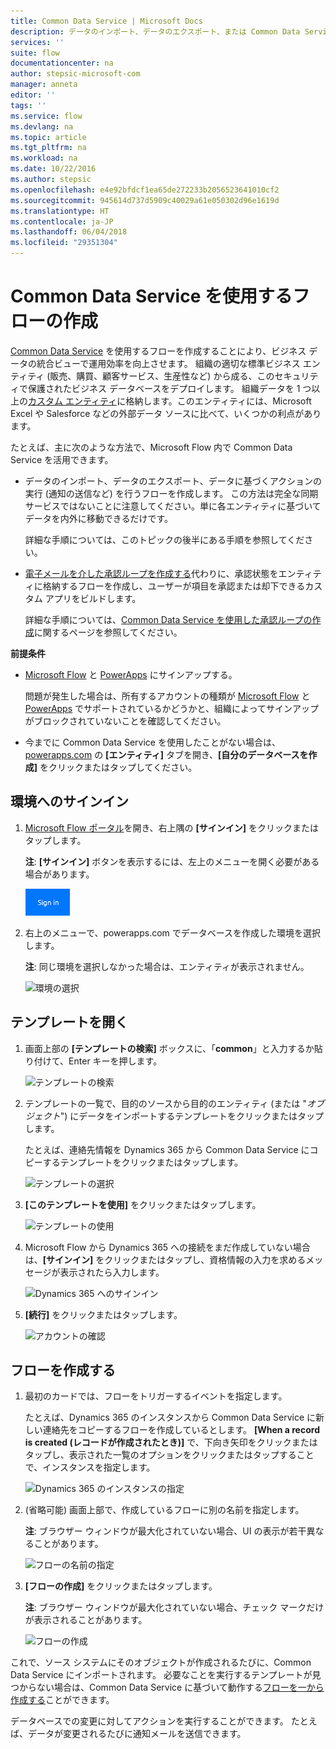 ```yaml
---
title: Common Data Service | Microsoft Docs
description: データのインポート、データのエクスポート、または Common Data Service を使用した承認を行うフローを作成します。
services: ''
suite: flow
documentationcenter: na
author: stepsic-microsoft-com
manager: anneta
editor: ''
tags: ''
ms.service: flow
ms.devlang: na
ms.topic: article
ms.tgt_pltfrm: na
ms.workload: na
ms.date: 10/22/2016
ms.author: stepsic
ms.openlocfilehash: e4e92bfdcf1ea65de272233b2056523641010cf2
ms.sourcegitcommit: 945614d737d5909c40029a61e050302d96e1619d
ms.translationtype: HT
ms.contentlocale: ja-JP
ms.lasthandoff: 06/04/2018
ms.locfileid: "29351304"
---
```

# <a name="create-a-flow-that-uses-the-common-data-service"></a>Common Data Service を使用するフローの作成
[Common Data Service](https://powerapps.microsoft.com/tutorials/data-platform-intro/) を使用するフローを作成することにより、ビジネス データの統合ビューで運用効率を向上させます。 組織の適切な標準ビジネス エンティティ (販売、購買、顧客サービス、生産性など) から成る、このセキュリティで保護されたビジネス データベースをデプロイします。 組織データを 1 つ以上の[カスタム エンティティ](https://powerapps.microsoft.com/tutorials/data-platform-create-entity/)に格納します。このエンティティには、Microsoft Excel や Salesforce などの外部データ ソースに比べて、いくつかの利点があります。

たとえば、主に次のような方法で、Microsoft Flow 内で Common Data Service を活用できます。

* データのインポート、データのエクスポート、データに基づくアクションの実行 (通知の送信など) を行うフローを作成します。 この方法は完全な同期サービスではないことに注意してください。単に各エンティティに基づいてデータを内外に移動できるだけです。
  
    詳細な手順については、このトピックの後半にある手順を参照してください。
* [電子メールを介した承認ループを作成する](wait-for-approvals.md)代わりに、承認状態をエンティティに格納するフローを作成し、ユーザーが項目を承認または却下できるカスタム アプリをビルドします。
  
    詳細な手順については、[Common Data Service を使用した承認ループの作成](common-data-model-approve.md)に関するページを参照してください。

**前提条件**

* [Microsoft Flow](https://flow.microsoft.com) と [PowerApps](https://web.powerapps.com) にサインアップする。
  
    問題が発生した場合は、所有するアカウントの種類が [Microsoft Flow](sign-up-sign-in.md) と [PowerApps](https://powerapps.microsoft.com/tutorials/signup-for-powerapps/) でサポートされているかどうかと、組織によってサインアップがブロックされていないことを確認してください。
* 今までに Common Data Service を使用したことがない場合は、[powerapps.com](https://web.powerapps.com/#/entities) の **[エンティティ]** タブを開き、**[自分のデータベースを作成]** をクリックまたはタップしてください。

## <a name="sign-in-to-your-environment"></a>環境へのサインイン
1. [Microsoft Flow ポータル](https://flow.microsoft.com)を開き、右上隅の **[サインイン]** をクリックまたはタップします。
   
    **注**: **[サインイン]** ボタンを表示するには、左上のメニューを開く必要がある場合があります。
   
    ![サインイン](./media/common-data-model-intro/signin-flow.png)
2. 右上のメニューで、powerapps.com でデータベースを作成した環境を選択します。
   
    **注**: 同じ環境を選択しなかった場合は、エンティティが表示されません。
   
    ![環境の選択](./media/common-data-model-intro/select-environment.png)

## <a name="open-a-template"></a>テンプレートを開く
1. 画面上部の **[テンプレートの検索]** ボックスに、「**common**」と入力するか貼り付けて、Enter キーを押します。
   
    ![テンプレートの検索](./media/common-data-model-intro/template-search.png)
2. テンプレートの一覧で、目的のソースから目的のエンティティ (または "*オブジェクト*") にデータをインポートするテンプレートをクリックまたはタップします。
   
    たとえば、連絡先情報を Dynamics 365 から Common Data Service にコピーするテンプレートをクリックまたはタップします。
   
    ![テンプレートの選択](./media/common-data-model-intro/choose-template.png)
3. **[このテンプレートを使用]** をクリックまたはタップします。
   
    ![テンプレートの使用](./media/common-data-model-intro/use-template.png)
4. Microsoft Flow から Dynamics 365 への接続をまだ作成していない場合は、**[サインイン]** をクリックまたはタップし、資格情報の入力を求めるメッセージが表示されたら入力します。
   
    ![Dynamics 365 へのサインイン](./media/common-data-model-intro/dynamics-signin.png)
5. **[続行]** をクリックまたはタップします。
   
    ![アカウントの確認](./media/common-data-model-intro/confirm-accounts.png)

## <a name="build-your-flow"></a>フローを作成する
1. 最初のカードでは、フローをトリガーするイベントを指定します。
   
    たとえば、Dynamics 365 のインスタンスから Common Data Service に新しい連絡先をコピーするフローを作成しているとします。 **[When a record is created (レコードが作成されたとき)]** で、下向き矢印をクリックまたはタップし、表示された一覧のオプションをクリックまたはタップすることで、インスタンスを指定します。
   
    ![Dynamics 365 のインスタンスの指定](./media/common-data-model-intro/specify-instance.png)
2. (省略可能) 画面上部で、作成しているフローに別の名前を指定します。
   
    **注**: ブラウザー ウィンドウが最大化されていない場合、UI の表示が若干異なることがあります。
   
    ![フローの名前の指定](./media/common-data-model-intro/name-flow.png)
3. **[フローの作成]** をクリックまたはタップします。
   
    **注**: ブラウザー ウィンドウが最大化されていない場合、チェック マークだけが表示されることがあります。
   
    ![フローの作成](./media/common-data-model-intro/create-flow.png)

これで、ソース システムにそのオブジェクトが作成されるたびに、Common Data Service にインポートされます。 必要なことを実行するテンプレートが見つからない場合は、Common Data Service に基づいて動作する[フローを一から作成する](get-started-logic-flow.md)ことができます。

データベースでの変更に対してアクションを実行することができます。 たとえば、データが変更されるたびに通知メールを送信できます。

